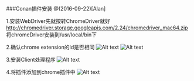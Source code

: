 ###Conan插件安装
@(2016-09-22)[Alan]

1.安装WebDriver先就按转ChromeDriver就好
http://chromedriver.storage.googleapis.com/2.24/chromedriver_mac64.zip
将chromeDriver安装到/usr/local/bin下

2.确认chrome extension的Id是否相同
![Alt text](./1474558328394.png)
![Alt text](./1474558347854.png)

3.安装Client处理程序
![Alt text](./1474558587495.png)

4.将插件添加到chrome插件中
![Alt text](./1474558637557.png)
